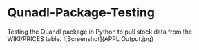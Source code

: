 # Qunadl-Package-Testing
Testing the Quandl package in Python to pull stock data from the WIKI/PRICES table.
![Screenshot](APPL Output.jpg)
